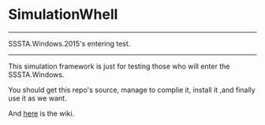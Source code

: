 # SimulationWhell
---

SSSTA.Windows.2015's entering test.

---

This simulation framework is just for testing those who will enter the SSSTA.Windows.

You should get this repo's source, manage to complie it, install it ,and finally use it as we want.

And [here](https://github.com/SSSTA/SimulationWhell/wiki) is the wiki.
